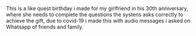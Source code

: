 This is a like quest birthday i made for my girlfriend in his 30th anniversary, where she needs to complete the questions the systens asks correctly to achieve the gift, due to covid-19 i made this with audio messages i asked on Whatsapp of friends and family.


 